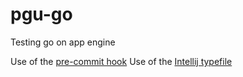 pgu-go
===

Testing go on app engine

Use of the [pre-commit hook](http://golang.org/misc/git/pre-commit)
Use of the [Intellij typefile](http://golang.org/misc/IntelliJIDEA/Go.xml)


